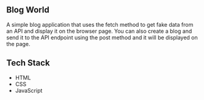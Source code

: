 ## Blog World

A simple blog application that uses the fetch method to get fake data from an API and display it on the browser page.
You can also create a blog and send it to the API endpoint using the post method and it will be displayed on the page.

## Tech Stack
 - HTML
 - CSS
 - JavaScript
